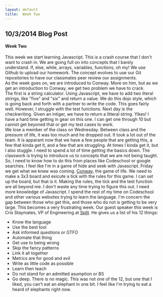 ```yaml
---
layout: default
title:  Week Two
---
```


## **10/3/2014 Blog Post**

#### Week Two

This week we start learning Javascript.  This is a crash course that I don't want to crash in.  We are going full on into concepts that I barely understand.  If, else, while, arrays, variables, functions, oh my!
We use Github to upload our homework.  The concept evolves to use our Git repositories to have our classmates peer review our assignments.  
As the week goes on, we are introduced to Conway.  More on him, but as we get an introduction to Conway, we get two problem we have to crack.  
The first is a string calculator.  Using Javascript, we have to add two literal strings, like "five" and "six" and return a value.  We do this dojo style, which is going back and forth with a partner to write the code.  This goes fairly well.  However, I struggle with the test functions.
Next day is the checkwriting.  Given an intiger, we have to return a litteral string.  Yikes!  I have a hard time getting in gear on this one.  I can get one through 10 but cannot get beyoned that or get my test cases to work.  
We lose a member of the class on Wednesday.  Between class and the pressure of life, it was too much and he dropped out.  It took a lot out of the team.
It is apparant now that we have a few people that are getting this, a few that kinda get it, and a few that are struggling.  At times I kinda get it, but I also stuggle.  I need to spend a lot of time getting the basics down.  The classwork is trying to introduce us to concepts that we are not being taught.  So, I need to know how to do this from places like Codeschool or google searches.  I feel like I'm in a game of hide and seek with Javascript.
Friday we get what we knew was coming.  [Conway](http://en.wikipedia.org/wiki/Conway's_Game_of_Life), the game of life.  We need to make a 3x3 board and exicute a tick with the rules for this game.  I can set up the board, but that is it.  Making the rules, the tick and the test function are all beyond me.  I don't waste any time trying to figure this out.  I need more knowledge of Javascript.  I spend the rest of my time on Codeschool and other various websites trying to learn the language.  I'm concern the gap between those who get this, and those who do not is getting to be very large.
This becomes a very frustrating week.
Our guest speaker this week is Cris Staymates, VP of Engineering at [Split](https://www.splyt.com/).  He gives us a list of his 12 things:
  * Know the language
  * Use the best tool
  * Ask informed questions or GTFO
  * Automate that thing
  * Get use to being wrong
  * Skip the fancy patterns
  * Link it all together
  * Metrics are for good and evil
  * Write as little code as possible
  * Learn then teach
  * Do not stand for an admitted asumption or BS
  * Go deep.  There is no magic.
This was not one of the 12, but one that I liked, you can't eat an elephant in one bit.  I feel like I'm trying to eat a heard of elephants right now.    
